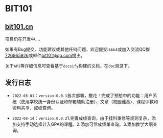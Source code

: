 <!--
 * @Author: flwfdd
 * @Date: 2022-07-27 16:44:47
 * @LastEditTime: 2022-08-14 02:14:37
 * @Description: 
 * _(:з」∠)_
-->
# BIT101

## [bit101.cn](https://bit101.cn)

项目仍在开发中....

如果有Bug提交、功能建议或其他任何问题，欢迎提交issus或加入交流QQ群[726965926](https://jq.qq.com/?_wv=1027&k=OTttwrzb)或邮件[bit101@qq.com](mailto:bit101@qq.com)提出。

关于`API`等详细信息可查看基于`docsify`构建的文档，在`doc`目录下。

## 发行日志

* `2022-08-01`：`version:0.0.1`首次部署，撒花！完成了预想中的功能：用户系统（使用学校统一身份认证和邮箱辅助注册）、文章（校园维基）、课程评教和资料共享、成绩查询。

* `2022-08-14`：`version:0.0.2`1.完善成绩查询，由于挂科重修等规则复杂，添加支持手动选择计入GPA的课程。2.添加可信成绩单查询。3.添加教学大纲查询。